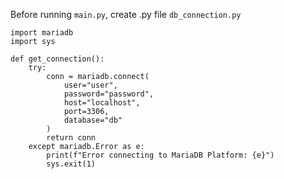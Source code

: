 Before running `main.py`, create .py file `db_connection.py`
```
import mariadb
import sys

def get_connection():
    try:
        conn = mariadb.connect(
            user="user",
            password="password",
            host="localhost",
            port=3306,
            database="db"
        )
        return conn
    except mariadb.Error as e:
        print(f"Error connecting to MariaDB Platform: {e}")
        sys.exit(1)
```
